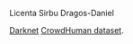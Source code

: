 Licenta
Sirbu Dragos-Daniel

[Darknet](https://github.com/AlexeyAB/darknet)
[CrowdHuman dataset](https://www.crowdhuman.org/).